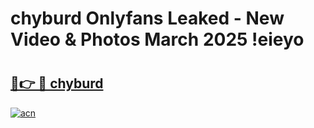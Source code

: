 # chyburd Onlyfans Leaked - New Video & Photos March 2025 !eieyo

# <h2><a href="https://8xgtq3.iuczelnia.edu.pl?title=chyburd&ref=eieyo">🔗👉 🔴 chyburd</a></h2>

[![acn](https://github.com/user-attachments/assets/0f9c940e-d8b0-45ae-aac7-cd30a18b3e1c)](https://8xgtq3.iuczelnia.edu.pl?title=chyburd&ref=eieyo)

